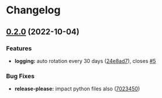 # Changelog

## [0.2.0](https://github.com/EPFL-ENAC/ENACrestic/compare/src/enacrestic-v0.1.10...src/enacrestic-v0.2.0) (2022-10-04)


### Features

* **logging:** auto rotation every 30 days ([24e8ad7](https://github.com/EPFL-ENAC/ENACrestic/commit/24e8ad7b726afda1cf9fb570f707537130a1aafd)), closes [#5](https://github.com/EPFL-ENAC/ENACrestic/issues/5)


### Bug Fixes

* **release-please:** impact python files also ([7023450](https://github.com/EPFL-ENAC/ENACrestic/commit/7023450bb6e1e86f4796c984566d5a4fafde8f90))
